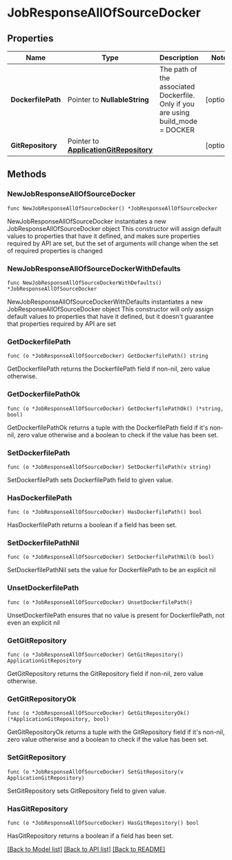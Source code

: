 # JobResponseAllOfSourceDocker

## Properties

Name | Type | Description | Notes
------------ | ------------- | ------------- | -------------
**DockerfilePath** | Pointer to **NullableString** | The path of the associated Dockerfile. Only if you are using build_mode &#x3D; DOCKER | [optional] 
**GitRepository** | Pointer to [**ApplicationGitRepository**](ApplicationGitRepository.md) |  | [optional] 

## Methods

### NewJobResponseAllOfSourceDocker

`func NewJobResponseAllOfSourceDocker() *JobResponseAllOfSourceDocker`

NewJobResponseAllOfSourceDocker instantiates a new JobResponseAllOfSourceDocker object
This constructor will assign default values to properties that have it defined,
and makes sure properties required by API are set, but the set of arguments
will change when the set of required properties is changed

### NewJobResponseAllOfSourceDockerWithDefaults

`func NewJobResponseAllOfSourceDockerWithDefaults() *JobResponseAllOfSourceDocker`

NewJobResponseAllOfSourceDockerWithDefaults instantiates a new JobResponseAllOfSourceDocker object
This constructor will only assign default values to properties that have it defined,
but it doesn't guarantee that properties required by API are set

### GetDockerfilePath

`func (o *JobResponseAllOfSourceDocker) GetDockerfilePath() string`

GetDockerfilePath returns the DockerfilePath field if non-nil, zero value otherwise.

### GetDockerfilePathOk

`func (o *JobResponseAllOfSourceDocker) GetDockerfilePathOk() (*string, bool)`

GetDockerfilePathOk returns a tuple with the DockerfilePath field if it's non-nil, zero value otherwise
and a boolean to check if the value has been set.

### SetDockerfilePath

`func (o *JobResponseAllOfSourceDocker) SetDockerfilePath(v string)`

SetDockerfilePath sets DockerfilePath field to given value.

### HasDockerfilePath

`func (o *JobResponseAllOfSourceDocker) HasDockerfilePath() bool`

HasDockerfilePath returns a boolean if a field has been set.

### SetDockerfilePathNil

`func (o *JobResponseAllOfSourceDocker) SetDockerfilePathNil(b bool)`

 SetDockerfilePathNil sets the value for DockerfilePath to be an explicit nil

### UnsetDockerfilePath
`func (o *JobResponseAllOfSourceDocker) UnsetDockerfilePath()`

UnsetDockerfilePath ensures that no value is present for DockerfilePath, not even an explicit nil
### GetGitRepository

`func (o *JobResponseAllOfSourceDocker) GetGitRepository() ApplicationGitRepository`

GetGitRepository returns the GitRepository field if non-nil, zero value otherwise.

### GetGitRepositoryOk

`func (o *JobResponseAllOfSourceDocker) GetGitRepositoryOk() (*ApplicationGitRepository, bool)`

GetGitRepositoryOk returns a tuple with the GitRepository field if it's non-nil, zero value otherwise
and a boolean to check if the value has been set.

### SetGitRepository

`func (o *JobResponseAllOfSourceDocker) SetGitRepository(v ApplicationGitRepository)`

SetGitRepository sets GitRepository field to given value.

### HasGitRepository

`func (o *JobResponseAllOfSourceDocker) HasGitRepository() bool`

HasGitRepository returns a boolean if a field has been set.


[[Back to Model list]](../README.md#documentation-for-models) [[Back to API list]](../README.md#documentation-for-api-endpoints) [[Back to README]](../README.md)


